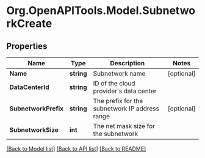 # Org.OpenAPITools.Model.SubnetworkCreate

## Properties

Name | Type | Description | Notes
------------ | ------------- | ------------- | -------------
**Name** | **string** | Subnetwork name | [optional] 
**DataCenterId** | **string** | ID of the cloud provider&#39;s data center | 
**SubnetworkPrefix** | **string** | The prefix for the subnetwork IP address range | [optional] 
**SubnetworkSize** | **int** | The net mask size for the subnetwork | 

[[Back to Model list]](../README.md#documentation-for-models) [[Back to API list]](../README.md#documentation-for-api-endpoints) [[Back to README]](../README.md)

